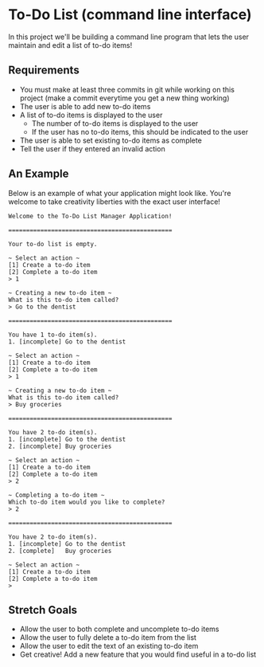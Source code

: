# To-Do List (command line interface)

In this project we'll be building a command line program that lets the user maintain and edit a list of to-do items!

## Requirements

* You must make at least three commits in git while working on this project (make a commit everytime you get a new thing working)
* The user is able to add new to-do items
* A list of to-do items is displayed to the user
  * The number of to-do items is displayed to the user
  * If the user has no to-do items, this should be indicated to the user
* The user is able to set existing to-do items as complete
* Tell the user if they entered an invalid action

## An Example

Below is an example of what your application might look like. You're welcome to take creativity liberties with the exact user interface!

```
Welcome to the To-Do List Manager Application! 

==============================================

Your to-do list is empty.

~ Select an action ~
[1] Create a to-do item
[2] Complete a to-do item
> 1

~ Creating a new to-do item ~
What is this to-do item called?
> Go to the dentist

==============================================

You have 1 to-do item(s).
1. [incomplete] Go to the dentist

~ Select an action ~
[1] Create a to-do item
[2] Complete a to-do item
> 1

~ Creating a new to-do item ~
What is this to-do item called?
> Buy groceries

==============================================

You have 2 to-do item(s).
1. [incomplete] Go to the dentist
2. [incomplete] Buy groceries

~ Select an action ~
[1] Create a to-do item
[2] Complete a to-do item
> 2

~ Completing a to-do item ~
Which to-do item would you like to complete?
> 2

==============================================

You have 2 to-do item(s).
1. [incomplete] Go to the dentist
2. [complete]   Buy groceries

~ Select an action ~
[1] Create a to-do item
[2] Complete a to-do item
>
```

## Stretch Goals

* Allow the user to both complete and uncomplete to-do items
* Allow the user to fully delete a to-do item from the list
* Allow the user to edit the text of an existing to-do item
* Get creative! Add a new feature that you would find useful in a to-do list
